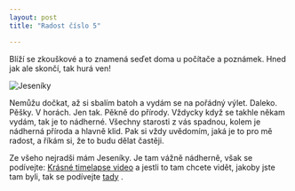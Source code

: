 ```yaml
---
layout: post
title: "Radost číslo 5"

---
```


Blíží se zkouškové a to znamená seďet doma u počítače a poznámek. Hned jak ale skončí, tak hurá ven! 

![Jeseníky](/_posts/images/Jeseníky.jpg)


Nemůžu dočkat, až si sbalím batoh a vydám se na pořádný výlet. Daleko. Pěšky. V horách. Jen tak. Pěkně do přírody. Vždycky když se takhle někam vydám, tak je to nádherné. Všechny starosti z vás spadnou, kolem je nádherná příroda a hlavně klid. Pak si vždy uvědomím, jaká je to pro mě radost, a říkám si, že to budu dělat častěji.

Ze všeho nejradši mám Jeseníky. Je tam vážně nádherně, však se podívejte: [Krásné timelapse video](https://www.youtube.com/watch?v=oY4qq2QxEGI) a jestli to tam chcete vidět, jakoby jste tam byli, tak se podívejte [tady](https://www.google.cz/maps/place/Prad%C4%9Bd/@50.1112026,17.2063478,3a,75y,58.13h,96.68t/data=!3m8!1e1!3m6!1s-zO3jC76DV1o%2FVDLjwNiLFfI%2FAAAAAAAAO6c%2Ffl3APk8_cfolGUjWUNL-FufVDG0cfvIKQCJkC!2e4!3e11!6s%2F%2Flh5.googleusercontent.com%2F-zO3jC76DV1o%2FVDLjwNiLFfI%2FAAAAAAAAO6c%2Ffl3APk8_cfolGUjWUNL-FufVDG0cfvIKQCJkC%2Fw203-h100-k-no-pi-0-ya29.847702-ro-0-fo100%2F!7i4000!8i2000!4m5!3m4!1s0x47118ac3a2518329:0xf43807f5d475215b!8m2!3d50.0836111!4d17.2313889) . 
